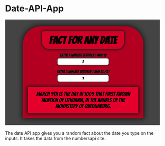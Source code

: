 # Date-API-App

![](images/date.png)

The date API app gives you a random fact about the date you type on the inputs. It takes the data from the numbersapi site.
